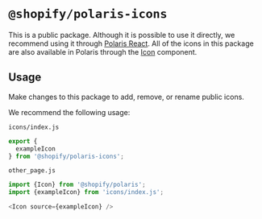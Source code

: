 # `@shopify/polaris-icons`

This is a public package. Although it is possible to use it directly, we recommend using it through [Polaris React](https://github.com/Shopify/polaris-react). All of the icons in this package are also available in Polaris through the [Icon](https://polaris.shopify.com/components/images-and-icons/icon) component.

## Usage

Make changes to this package to add, remove, or rename public icons.

We recommend the following usage:

`icons/index.js`
```js
export {
  exampleIcon
} from '@shopify/polaris-icons';
```

`other_page.js`
```js
import {Icon} from '@shopify/polaris';
import {exampleIcon} from 'icons/index.js';

<Icon source={exampleIcon} />
```
